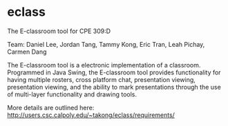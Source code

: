 eclass
======

The E-classroom tool for CPE 309:D

Team:   Daniel Lee, Jordan Tang, Tammy Kong, Eric Tran, Leah Pichay, Carmen Dang

The E-classroom tool is a electronic implementation of a classroom. Programmed in Java Swing, the E-classroom tool provides functionality for having multiple rosters, cross platform chat, presentation viewing, presentation viewing, and the ability to mark presentations through the use of multi-layer functionality and drawing tools. 

More details are outlined here:
http://users.csc.calpoly.edu/~takong/eclass/requirements/
